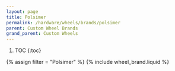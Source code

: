 ```yaml
---
layout: page
title: Polsimer
permalink: /hardware/wheels/brands/polsimer
parent: Custom Wheel Brands
grand_parent: Custom Wheels
---
```


1. TOC
{:toc}

{% assign filter = "Polsimer" %}
{% include wheel_brand.liquid %}

